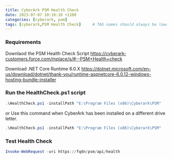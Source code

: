 ```yaml
---
title: CyberArk PSM Health Check
date: 2023-07-07 10:10:10 +1100
categories: [cyberark, pam]
tags: [cyberark,PSM Health Check]     # TAG names should always be lowercase
---
```


### Requirements
Downlaod the PSM Health Check Script
https://cyberark-customers.force.com/mplace/s/#--PSM+Health+check

Download .NET Core Runtime 6.0.X
https://dotnet.microsoft.com/en-us/download/dotnet/thank-you/runtime-aspnetcore-6.0.12-windows-hosting-bundle-installer

### Run the HealthCheck.ps1 script
``` powershell
.\HealthCheck.ps1 -installPath "E:\Program Files (x86)\Cyberark\PSM"
```
or
Use this command when CyberArk has been installed on a different drive letter.
``` powershell
.\HealthCheck.ps1 -installPath "E:\Program Files (x86)\Cyberark\PSM"
```

### Test Health Check
``` powershell
Invoke-WebRequest -uri https://fqdn/psm/api/health
```
